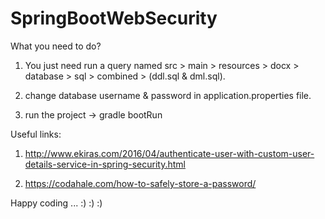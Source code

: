 # SpringBootWebSecurity

What you need to do?

1. You just need run a query named src > main > resources > docx > database > sql > combined > (ddl.sql & dml.sql).

2. change database username & password in application.properties file.

3. run the project -> gradle bootRun



Useful links:

1. http://www.ekiras.com/2016/04/authenticate-user-with-custom-user-details-service-in-spring-security.html

2. https://codahale.com/how-to-safely-store-a-password/


Happy coding ... :) :) :)
